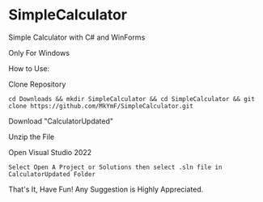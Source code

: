 # SimpleCalculator
Simple Calculator with C# and WinForms

Only For Windows

How to Use:

  Clone Repository
  
    cd Downloads && mkdir SimpleCalculator && cd SimpleCalculator && git clone https://github.com/MkYmF/SimpleCalculator.git

  Download "CalculatorUpdated"
  
  Unzip the File
  
  Open Visual Studio 2022
  
    Select Open A Project or Solutions then select .sln file in CalculatorUpdated Folder

That's It, Have Fun!
Any Suggestion is Highly Appreciated.
